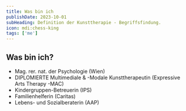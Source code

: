 ```yaml
---
title: Was bin ich
publishDate: 2023-10-01
subHeading: Definition der Kunsttherapie - Begriffsfindung.
icon: mdi:chess-king
tags: ['me']
---
```


## Was bin ich?

+ Mag. rer. nat. der Psychologie (Wien)
+ DIPLOMIERTE Multimediale & -Modale Kunsttherapeutin (Expressive Arts Therapy -MAC)
+ Kindergruppen-Betreuerin (IPS)
+ Familienhelferin (Caritas)
+ Lebens- und Sozialberaterin (AAP)
